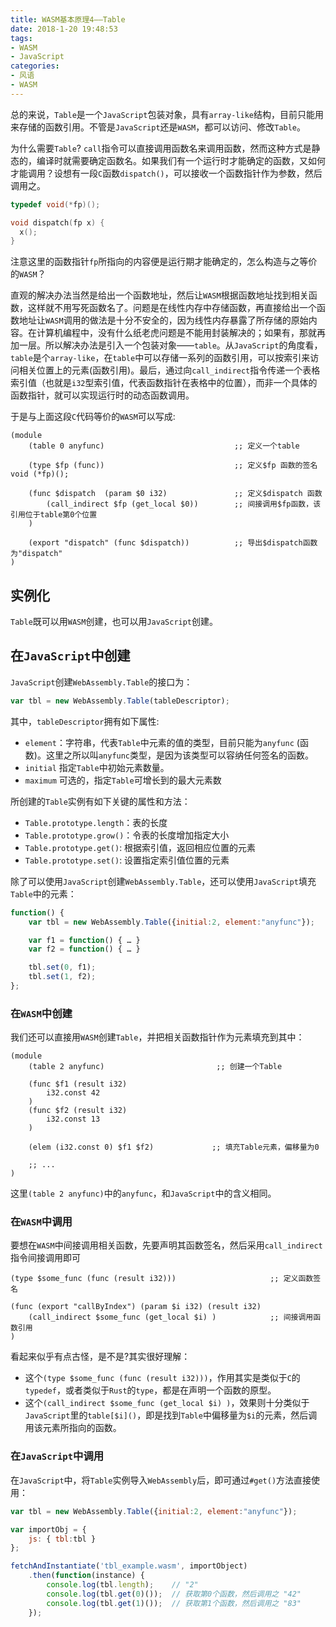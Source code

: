 ```yaml
---
title: WASM基本原理4——Table 
date: 2018-1-20 19:48:53
tags:
- WASM
- JavaScript 
categories:
- 风语
- WASM
---
```


总的来说，`Table`是一个`JavaScript`包装对象，具有`array-like`结构，目前只能用来存储的函数引用。不管是`JavaScript`还是`WASM`，都可以访问、修改`Table`。

为什么需要`Table`? `call`指令可以直接调用函数名来调用函数，然而这种方式是静态的，编译时就需要确定函数名。如果我们有一个运行时才能确定的函数，又如何才能调用？设想有一段`C`函数`dispatch()`，可以接收一个函数指针作为参数，然后调用之。
```c
typedef void(*fp)();

void dispatch(fp x) {
  x();
}
```
注意这里的函数指针`fp`所指向的内容便是运行期才能确定的，怎么构造与之等价的`WASM`？

直观的解决办法当然是给出一个函数地址，然后让`WASM`根据函数地址找到相关函数，这样就不用写死函数名了。问题是在线性内存中存储函数，再直接给出一个函数地址让`WASM`调用的做法是十分不安全的，因为线性内存暴露了所存储的原始内容。在计算机编程中，没有什么纸老虎问题是不能用封装解决的；如果有，那就再加一层。所以解决办法是引入一个包装对象——`table`。从`JavaScript`的角度看，`table`是个`array-like`，在`table`中可以存储一系列的函数引用，可以按索引来访问相关位置上的元素(函数引用)。最后，通过向`call_indirect`指令传递一个表格索引值（也就是`i32`型索引值，代表函数指针在表格中的位置），而非一个具体的函数指针，就可以实现运行时的动态函数调用。

于是与上面这段`C`代码等价的`WASM`可以写成: <!--more-->
```wasm
(module
    (table 0 anyfunc)                             ;; 定义一个table 

    (type $fp (func))                             ;; 定义$fp 函数的签名 void (*fp)();

    (func $dispatch  (param $0 i32)               ;; 定义$dispatch 函数
        (call_indirect $fp (get_local $0))        ;; 间接调用$fp函数，该引用位于table第0个位置
    )

    (export "dispatch" (func $dispatch))          ;; 导出$dispatch函数为"dispatch"
)
```

## 实例化

`Table`既可以用`WASM`创建，也可以用`JavaScript`创建。

## 在`JavaScript`中创建

`JavaScript`创建`WebAssembly.Table`的接口为：
```javascript
var tbl = new WebAssembly.Table(tableDescriptor);
```
其中，`tableDescriptor`拥有如下属性:
* `element`：字符串，代表`Table`中元素的值的类型，目前只能为`anyfunc` (函数)。这里之所以叫`anyfunc`类型，是因为该类型可以容纳任何签名的函数。
* `initial` 指定`Table`中初始元素数量。
* `maximum` 可选的，指定`Table`可增长到的最大元素数

所创建的`Table`实例有如下关键的属性和方法：
* `Table.prototype.length`：表的长度
* `Table.prototype.grow()`：令表的长度增加指定大小
* `Table.prototype.get()`: 根据索引值，返回相应位置的元素
* `Table.prototype.set()`: 设置指定索引值位置的元素

除了可以使用`JavaScript`创建`WebAssembly.Table`，还可以使用`JavaScript`填充`Table`中的元素：
```javascript
function() {
    var tbl = new WebAssembly.Table({initial:2, element:"anyfunc"});

    var f1 = function() { … }
    var f2 = function() { … }

    tbl.set(0, f1);
    tbl.set(1, f2);
};
```

### 在`WASM`中创建

我们还可以直接用`WASM`创建`Table`，并把相关函数指针作为元素填充到其中：
```wasm
(module
    (table 2 anyfunc)                         ;; 创建一个Table

    (func $f1 (result i32)
        i32.const 42
    )
    (func $f2 (result i32)
        i32.const 13
    )

    (elem (i32.const 0) $f1 $f2)             ;; 填充Table元素，偏移量为0

    ;; ... 
)
```
这里`(table 2 anyfunc)`中的`anyfunc`，和`JavaScript`中的含义相同。

### 在`WASM`中调用

要想在`WASM`中间接调用相关函数，先要声明其函数签名，然后采用`call_indirect`指令间接调用即可
```wasm
(type $some_func (func (result i32)))                     ;; 定义函数签名

(func (export "callByIndex") (param $i i32) (result i32)
    (call_indirect $some_func (get_local $i) )            ;; 间接调用函数引用
)
```
看起来似乎有点古怪，是不是?其实很好理解：
* 这个`(type $some_func (func (result i32)))`，作用其实是类似于`C`的`typedef`，或者类似于`Rust`的`type`，都是在声明一个函数的原型。
* 这个`(call_indirect $some_func (get_local $i) )`，效果则十分类似于`JavaScript`里的`table[$i]()`，即是找到`Table`中偏移量为`$i`的元素，然后调用该元素所指向的函数。

### 在`JavaScript`中调用

在`JavaScript`中，将`Table`实例导入`WebAssembly`后，即可通过`#get()`方法直接使用：
```javascript
var tbl = new WebAssembly.Table({initial:2, element:"anyfunc"});

var importObj = {
    js: { tbl:tbl }
};

fetchAndInstantiate('tbl_example.wasm', importObject)
    .then(function(instance) {
        console.log(tbl.length);    // "2"
        console.log(tbl.get(0)());  // 获取第0个函数，然后调用之 "42"
        console.log(tbl.get(1)());  // 获取第1个函数，然后调用之 "83"
    });
```

